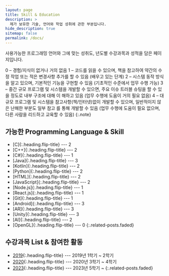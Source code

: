 ```yaml
---
layout: page
title: Skill & Education
description: >
  제가 보유한 기술, 언어와 학업 성취에 관한 부분입니다.
hide_description: true
sitemap: false
permalink: /docs/
---
```


사용가능한 프로그래밍 언어와 그에 맞는 성취도, 년도별 수강과목과 성적을 담은 페이지입니다.

0 – 경험/지식이 없거나 거의 없음
1 – 코드를 읽을 수 있으며, 책을 참고하여 약간의 수정 작업 또는 적은 변경사항 추가를 할 수 있음 (배우고 있는 단계)
2 – 시스템 동작 방식을 알고 있으며, 기본적인 기능을 구현할 수 있음 (기초적인 수준에서 업무 수행 가능)
3 – 중간 규모 프로그램 및 시스템을 개발할 수 있으면, 주요 이슈 트러블 슈팅을 할 수 있을 정도로 내부 구조에 대해 이
해하고 있음 (업무 수행에 도움이 거의 필요 없음)
4 – 대규모 프로그램 및 시스템을 참고사항(책/인터넷)없이 개발할 수 있으며, 일반적이지 않은 난해한 부분도 일부 참고
를 통해 개발할 수 있음 (업무 수행에 도움이 필요 없으며, 다른 사람을 리드하고 교육할 수 있음)
{:.note}


## 가능한 Programming Language & Skill
* [C]{:.heading.flip-title} --- 2
* [C++]{:.heading.flip-title} --- 2
* [C#]{:.heading.flip-title} --- 1
* [Java]{:.heading.flip-title} --- 3
* [Kotlin]{:.heading.flip-title} --- 2
* [Python]{:.heading.flip-title} --- 2
* [HTML]{:.heading.flip-title} --- 2
* [JavaScript]{:.heading.flip-title} --- 2
* [Node.js]{:.heading.flip-title} --- 1
* [React.js]{:.heading.flip-title} --- 1
* [Git]{:.heading.flip-title} --- 1
* [Android]{:.heading.flip-title} --- 3
* [AR]{:.heading.flip-title} --- 3
* [Unity]{:.heading.flip-title} --- 3
* [AI]{:.heading.flip-title} --- 2
* [OpenGL]{:.heading.flip-title} --- 0
{:.related-posts.faded}

## 수강과목 List & 참여한 활동
* [2019]{:.heading.flip-title} --- 2019년 1학기 ~ 2학기
* [2020]{:.heading.flip-title} --- 2020년 3학기 ~ 4학기
* [2023]{:.heading.flip-title} --- 2023년 5학기 ~
{:.related-posts.faded}
<!--
## Other
* [LICENSE]{:.heading.flip-title} --- The license of this project.
* [NOTICE]{:.heading.flip-title} --- Parts of this program are provided under separate licenses.
* [CHANGELOG]{:.heading.flip-title} --- Version history of Hydejack.
{:.related-posts.faded}
-->

<!-- [install]: install.md
[upgrade]: upgrade.md
[config]: config.md -->
[2019]: basics.md
[2020]: writing.md
[2023]: scripts.md
[build]: build.md
[advanced]: advanced.md
[LICENSE]: ../LICENSE.md
[NOTICE]: ../NOTICE.md
[CHANGELOG]: ../CHANGELOG.md
